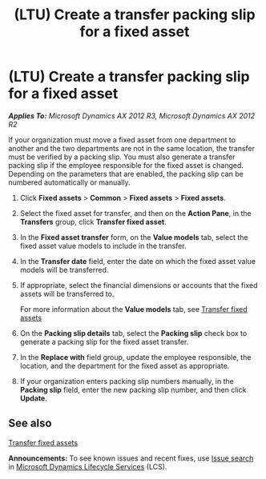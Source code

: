 ﻿---
title: (LTU) Create a transfer packing slip for a fixed asset
TOCTitle: (LTU) Create a transfer packing slip for a fixed asset
ms:assetid: caa254fa-81e8-4d77-aa72-695d15ef9667
ms:mtpsurl: https://technet.microsoft.com/en-us/library/JJ665191(v=AX.60)
ms:contentKeyID: 49386772
ms.date: 04/18/2014
mtps_version: v=AX.60
f1_keywords:
- move
- transfer
- fixed assets
- packing slip
---

# (LTU) Create a transfer packing slip for a fixed asset 


_**Applies To:** Microsoft Dynamics AX 2012 R3, Microsoft Dynamics AX 2012 R2_

If your organization must move a fixed asset from one department to another and the two departments are not in the same location, the transfer must be verified by a packing slip. You must also generate a transfer packing slip if the employee responsible for the fixed asset is changed. Depending on the parameters that are enabled, the packing slip can be numbered automatically or manually.

1.  Click **Fixed assets** \> **Common** \> **Fixed assets** \> **Fixed assets**.

2.  Select the fixed asset for transfer, and then on the **Action Pane**, in the **Transfers** group, click **Transfer fixed asset**.

3.  In the **Fixed asset transfer** form, on the **Value models** tab, select the fixed asset value models to include in the transfer.

4.  In the **Transfer date** field, enter the date on which the fixed asset value models will be transferred.

5.  If appropriate, select the financial dimensions or accounts that the fixed assets will be transferred to.
    
    For more information about the **Value models** tab, see [Transfer fixed assets](transfer-fixed-assets.md)

6.  On the **Packing slip details** tab, select the **Packing slip** check box to generate a packing slip for the fixed asset transfer.

7.  In the **Replace with** field group, update the employee responsible, the location, and the department for the fixed asset as appropriate.

8.  If your organization enters packing slip numbers manually, in the **Packing slip** field, enter the new packing slip number, and then click **Update**.

## See also

[Transfer fixed assets](transfer-fixed-assets.md)

  
**Announcements:** To see known issues and recent fixes, use [Issue search](http://go.microsoft.com/fwlink/?linkid=389258) in [Microsoft Dynamics Lifecycle Services](http://go.microsoft.com/fwlink/?linkid=306505) (LCS).

